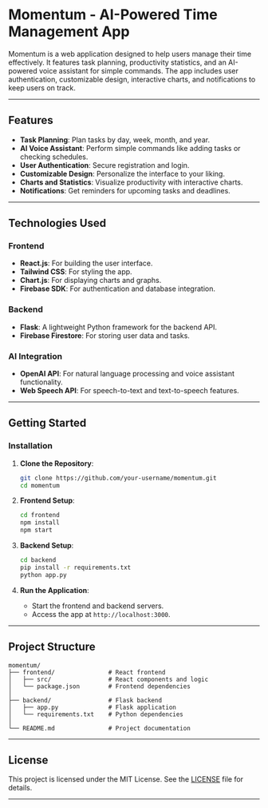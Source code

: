 
# Momentum - AI-Powered Time Management App

Momentum is a web application designed to help users manage their time effectively. It features task planning, productivity statistics, and an AI-powered voice assistant for simple commands. The app includes user authentication, customizable design, interactive charts, and notifications to keep users on track.

---

## Features

- **Task Planning**: Plan tasks by day, week, month, and year.
- **AI Voice Assistant**: Perform simple commands like adding tasks or checking schedules.
- **User Authentication**: Secure registration and login.
- **Customizable Design**: Personalize the interface to your liking.
- **Charts and Statistics**: Visualize productivity with interactive charts.
- **Notifications**: Get reminders for upcoming tasks and deadlines.

---

## Technologies Used

### Frontend
- **React.js**: For building the user interface.
- **Tailwind CSS**: For styling the app.
- **Chart.js**: For displaying charts and graphs.
- **Firebase SDK**: For authentication and database integration.

### Backend
- **Flask**: A lightweight Python framework for the backend API.
- **Firebase Firestore**: For storing user data and tasks.

### AI Integration
- **OpenAI API**: For natural language processing and voice assistant functionality.
- **Web Speech API**: For speech-to-text and text-to-speech features.

---
## Getting Started

### Installation

1. **Clone the Repository**:
   ```bash
   git clone https://github.com/your-username/momentum.git
   cd momentum
   ```

2. **Frontend Setup**:
   ```bash
   cd frontend
   npm install
   npm start
   ```

3. **Backend Setup**:
   ```bash
   cd backend
   pip install -r requirements.txt
   python app.py
   ```

4. **Run the Application**:
   - Start the frontend and backend servers.
   - Access the app at `http://localhost:3000`.

---

## Project Structure

```
momentum/
├── frontend/               # React frontend
│   ├── src/                # React components and logic
│   └── package.json        # Frontend dependencies
│
├── backend/                # Flask backend
│   ├── app.py              # Flask application
│   └── requirements.txt    # Python dependencies
│
└── README.md               # Project documentation
```


---

## License

This project is licensed under the MIT License. See the [LICENSE](LICENSE) file for details.

---


